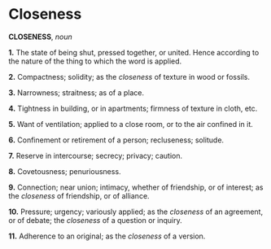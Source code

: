 # Closeness

**CLOSENESS**, _noun_

**1.** The state of being shut, pressed together, or united. Hence according to the nature of the thing to which the word is applied.

**2.** Compactness; solidity; as the _closeness_ of texture in wood or fossils.

**3.** Narrowness; straitness; as of a place.

**4.** Tightness in building, or in apartments; firmness of texture in cloth, etc.

**5.** Want of ventilation; applied to a close room, or to the air confined in it.

**6.** Confinement or retirement of a person; recluseness; solitude.

**7.** Reserve in intercourse; secrecy; privacy; caution.

**8.** Covetousness; penuriousness.

**9.** Connection; near union; intimacy, whether of friendship, or of interest; as the _closeness_ of friendship, or of alliance.

**10.** Pressure; urgency; variously applied; as the _closeness_ of an agreement, or of debate; the _closeness_ of a question or inquiry.

**11.** Adherence to an original; as the _closeness_ of a version.